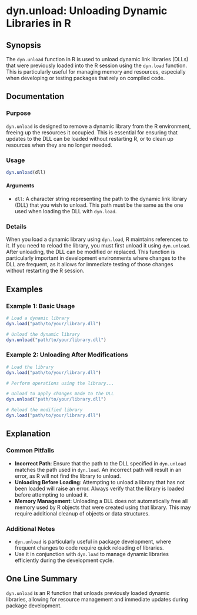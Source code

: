<!--
Meta Description: # dyn.unload: Unloading Dynamic Libraries in R ## Synopsis The `dyn.unload` function in R is used to unload dynamic link libraries (DLLs) that were pr...
Meta Keywords: dyn, unload, library, dll, load
-->

# dyn.unload: Unloading Dynamic Libraries in R

## Synopsis
The `dyn.unload` function in R is used to unload dynamic link libraries (DLLs) that were previously loaded into the R session using the `dyn.load` function. This is particularly useful for managing memory and resources, especially when developing or testing packages that rely on compiled code.

## Documentation
### Purpose
`dyn.unload` is designed to remove a dynamic library from the R environment, freeing up the resources it occupied. This is essential for ensuring that updates to the DLL can be loaded without restarting R, or to clean up resources when they are no longer needed.

### Usage
```R
dyn.unload(dll)
```

#### Arguments
- `dll`: A character string representing the path to the dynamic link library (DLL) that you wish to unload. This path must be the same as the one used when loading the DLL with `dyn.load`.

### Details
When you load a dynamic library using `dyn.load`, R maintains references to it. If you need to reload the library, you must first unload it using `dyn.unload`. After unloading, the DLL can be modified or replaced. This function is particularly important in development environments where changes to the DLL are frequent, as it allows for immediate testing of those changes without restarting the R session.

## Examples
### Example 1: Basic Usage
```R
# Load a dynamic library
dyn.load("path/to/your/library.dll")

# Unload the dynamic library
dyn.unload("path/to/your/library.dll")
```

### Example 2: Unloading After Modifications
```R
# Load the library
dyn.load("path/to/your/library.dll")

# Perform operations using the library...

# Unload to apply changes made to the DLL
dyn.unload("path/to/your/library.dll")

# Reload the modified library
dyn.load("path/to/your/library.dll")
```

## Explanation
### Common Pitfalls
- **Incorrect Path**: Ensure that the path to the DLL specified in `dyn.unload` matches the path used in `dyn.load`. An incorrect path will result in an error, as R will not find the library to unload.
- **Unloading Before Loading**: Attempting to unload a library that has not been loaded will raise an error. Always verify that the library is loaded before attempting to unload it.
- **Memory Management**: Unloading a DLL does not automatically free all memory used by R objects that were created using that library. This may require additional cleanup of objects or data structures.

### Additional Notes
- `dyn.unload` is particularly useful in package development, where frequent changes to code require quick reloading of libraries.
- Use it in conjunction with `dyn.load` to manage dynamic libraries efficiently during the development cycle.

## One Line Summary
`dyn.unload` is an R function that unloads previously loaded dynamic libraries, allowing for resource management and immediate updates during package development.